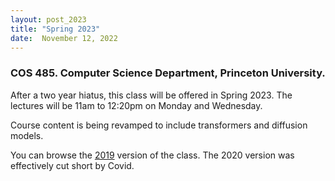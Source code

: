 ```yaml
---
layout: post_2023
title: "Spring 2023"
date:  November 12, 2022
---
```


### COS 485. Computer Science Department, Princeton University.

After a two year hiatus, this class will be offered in Spring 2023. The lectures will be 11am to 12:20pm on Monday and Wednesday.

Course content is being revamped to include transformers and diffusion models.

You can browse the [2019](http://cos485.github.io/2019/) version of the class. The 2020 version was effectively cut short by Covid.
